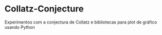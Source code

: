 # Collatz-Conjecture
Experimentos com a conjectura de Collatz e bibliotecas para plot de gráfico usando Python
